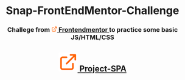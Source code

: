 <h1 align="center"> Snap-FrontEndMentor-Challenge </h1>
<h3 align="center"> Challege from <a href="https://www.frontendmentor.io/challenges/intro-section-with-dropdown-navigation-ryaPetHE5/hub/intro-section-with-dropdown-navigation-hcr3nAht36"> <img src="https://github.com/jackson-alves-182/jackson-alves-182/blob/master/external-link.svg" width="15px"> Frontendmentor </a> to practice some basic JS/HTML/CSS </h3>

<h2 align="center"> <a href="https://snap-front-end-mentor-challenge.vercel.app"> <img src="https://github.com/jackson-alves-182/jackson-alves-182/blob/master/external-link.svg"> Project-SPA  </a></h2>
